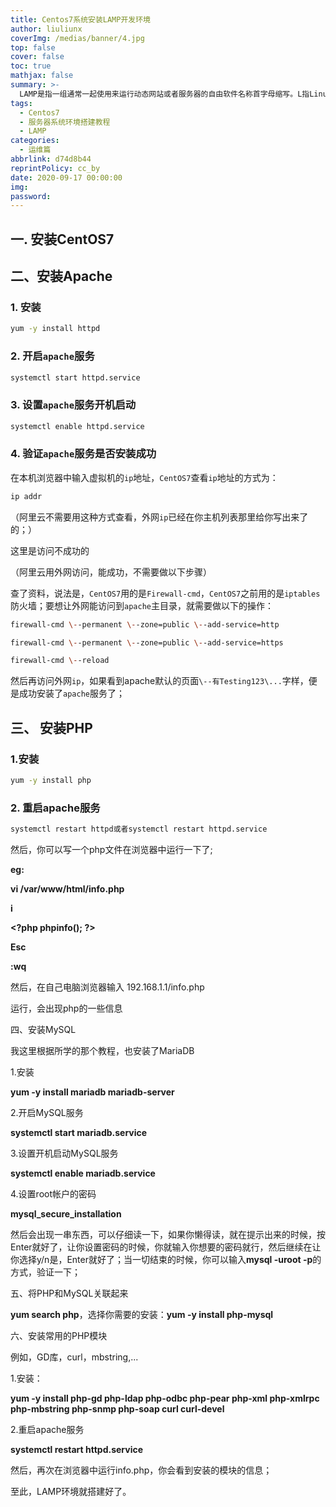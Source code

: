 ```yaml
---
title: Centos7系统安装LAMP开发环境
author: liuliunx
coverImg: /medias/banner/4.jpg
top: false
cover: false
toc: true
mathjax: false
summary: >-
  LAMP是指一组通常一起使用来运行动态网站或者服务器的自由软件名称首字母缩写。L指Linux，A指Apache，M一般指MySQL，也可以指MariaDB，P一般指PHP，也可以指Perl或Python。
tags:
  - Centos7
  - 服务器系统环境搭建教程 
  - LAMP
categories:
  - 运维篇
abbrlink: d74d8b44
reprintPolicy: cc_by
date: 2020-09-17 00:00:00
img: 
password:
---
```


## 一. 安装CentOS7

## 二、安装Apache

### 1. 安装
```bash
yum -y install httpd
```
### 2. 开启`apache`服务
```bash
systemctl start httpd.service
```
### 3. 设置`apache`服务开机启动
```bash
systemctl enable httpd.service
```
### 4. 验证`apache`服务是否安装成功

在本机浏览器中输入虚拟机的`ip`地址，`CentOS7`查看`ip`地址的方式为：
```bash
ip addr
```
（阿里云不需要用这种方式查看，外网`ip`已经在你主机列表那里给你写出来了的；）

这里是访问不成功的

（阿里云用外网访问，能成功，不需要做以下步骤）

查了资料，说法是，`CentOS7`用的是`Firewall-cmd`，`CentOS7`之前用的是`iptables`防火墙；要想让外网能访问到`apache`主目录，就需要做以下的操作：
```bash
firewall-cmd \--permanent \--zone=public \--add-service=http

firewall-cmd \--permanent \--zone=public \--add-service=https

firewall-cmd \--reload
```
然后再访问外网`ip`，如果看到apache默认的页面`\--有Testing123\...`字样，便是成功安装了`apache`服务了；

## 三、 安装PHP

### 1.安装
```bash
yum -y install php
```
### 2. 重启apache服务
```bash
systemctl restart httpd或者systemctl restart httpd.service
```
然后，你可以写一个php文件在浏览器中运行一下了;

**eg:**

**vi /var/www/html/info.php**

**i**

**\<?php phpinfo(); ?\>**

**Esc**

**:wq**

然后，在自己电脑浏览器输入 192.168.1.1/info.php

运行，会出现php的一些信息

四、安装MySQL

我这里根据所学的那个教程，也安装了MariaDB

1.安装

**yum -y install mariadb mariadb-server**

2.开启MySQL服务

**systemctl start mariadb.service**

3.设置开机启动MySQL服务

**systemctl enable mariadb.service**

4.设置root帐户的密码

**mysql_secure_installation**

然后会出现一串东西，可以仔细读一下，如果你懒得读，就在提示出来的时候，按Enter就好了，让你设置密码的时候，你就输入你想要的密码就行，然后继续在让你选择y/n是，Enter就好了；当一切结束的时候，你可以输入**mysql
-uroot -p**的方式，验证一下；

五、将PHP和MySQL关联起来

**yum search php**，选择你需要的安装：**yum -y install php-mysql**

六、安装常用的PHP模块

例如，GD库，curl，mbstring,\...

1.安装：

**yum -y install php-gd php-ldap php-odbc php-pear php-xml php-xmlrpc
php-mbstring php-snmp php-soap curl curl-devel**

2.重启apache服务

**systemctl restart httpd.service**

然后，再次在浏览器中运行info.php，你会看到安装的模块的信息；

至此，LAMP环境就搭建好了。
